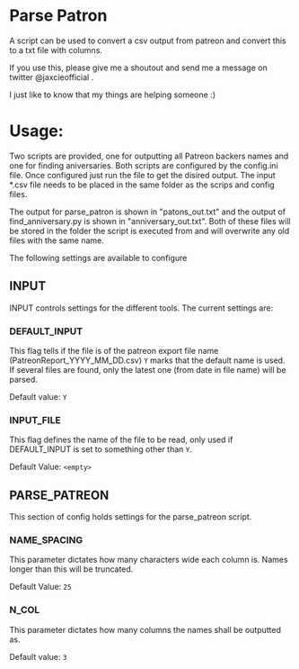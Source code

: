 # Parse Patron
A script can be used to convert a csv output from patreon and convert this to a txt file with columns.

If you use this, please give me a shoutout and send me a message on twitter @jaxcieofficial .

I just like to know that my things are helping someone :)

# Usage:
Two scripts are provided, one for outputting all Patreon backers names and one for finding aniversaries.
Both scripts are configured by the config.ini file. Once configured just run the file to get the disired output.
The input \*.csv file needs to be placed in the same folder as the scrips and config files.

The output for parse_patron is shown in "patons_out.txt" and the output of find_anniversary.py is shown in "anniversary_out.txt". Both of these files will be stored in the folder the script is executed from and will overwrite any old files with the same name.

The following settings are available to configure
## INPUT
INPUT controls settings for the different tools. The current settings are:
### DEFAULT_INPUT
  This flag tells if the file is of the patreon export file name (PatreonReport_YYYY_MM_DD.csv)
  ```Y``` marks that the default name is used.
  If several files are found, only the latest one (from date in file name) will be parsed.
  
  Default value: ```Y```
### INPUT_FILE
  This flag defines the name of the file to be read, only used if DEFAULT_INPUT is set to something other than ```Y```.
  
  Default Value: ```<empty>```
## PARSE_PATREON
This section of config holds settings for the parse_patreon script.
### NAME_SPACING
  This parameter dictates how many characters wide each column is. Names longer than this will be truncated.
  
  Default Value: ```25```
### N_COL
  This parameter dictates how many columns the names shall be outputted as.
  
  Default value: ```3```
